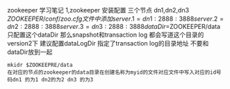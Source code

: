   zookeeper 学习笔记
1,zookeeper  安装配置
  三个节点
    dn1,dn2,dn3
    $ZOOKEEPER/conf/zoo.cfg 文件中 添加 
    server.1=dn1:2888:3888
    server.2=dn2:2888:3888
    server.3=dn3:2888:3888
    dataDir=$ZOOKEEPER/data  只配置这个dataDir 那么snapshot和transaction log 都会写道这个目录的version2下
    建议配置dataLogDir 指定了transaction log的目录地址 不要和dataDir放到一起

  
    

    
    
    mkidr $ZOOKEEPRE/data
    在对应的节点的zookeeper的data目录在创建名称为myid的文件对应文件中写入对应的id号码dn1 的为1 dn2的为2 dn3 的为3
    

